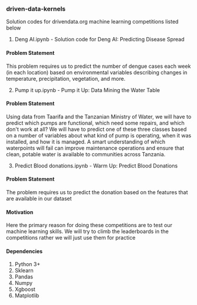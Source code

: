 ### driven-data-kernels
Solution codes for drivendata.org machine learning competitions listed below

1. Deng AI.ipynb - Solution code for Deng AI: Predicting Disease Spread  
#### Problem Statement  
This problem requires us to predict the number of dengue cases each week (in each location) based on environmental variables 
describing changes in temperature, precipitation, vegetation, and more.

2. Pump it up.ipynb - Pump it Up: Data Mining the Water Table
#### Problem Statement
Using data from Taarifa and the Tanzanian Ministry of Water, we will have to  predict which pumps are functional, which need some repairs,
and which don't work at all?  We will have to predict one of these three classes based on a number of variables about what kind of pump 
is operating, when it was installed, and how it is managed. 
A smart understanding of which waterpoints will fail can improve maintenance operations and ensure that clean, potable water is available 
to communities across Tanzania.

3. Predict Blood donations.ipynb - Warm Up: Predict Blood Donations
#### Problem Statement
The problem requires us to predict the donation based on the features that are available in our dataset

#### Motivation
Here the primary reason for doing these competitions are to test our machine learning skills. 
We will try to climb the leaderboards in the competitions rather we will just use them for practice

#### Dependencies
1. Python 3+
2. Sklearn
3. Pandas
4. Numpy
5. Xgboost
6. Matplotlib
